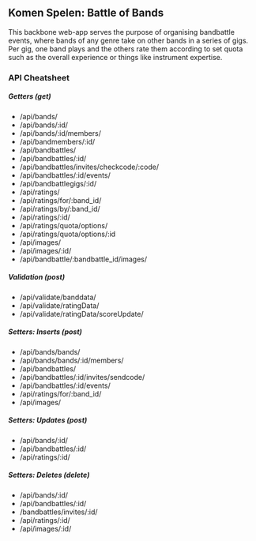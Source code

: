 ## Komen Spelen: Battle of Bands

This backbone web-app serves the purpose of organising bandbattle events, where bands of any genre take on other bands in a series of gigs. Per gig, one band plays and the others rate them according to set quota such as the overall experience or things like instrument expertise.

### API Cheatsheet

##### Getters (get)
- /api/bands/
- /api/bands/:id/
- /api/bands/:id/members/
- /api/bandmembers/:id/
- /api/bandbattles/
- /api/bandbattles/:id/
- /api/bandbattles/invites/checkcode/:code/
- /api/bandbattles/:id/events/
- /api/bandbattlegigs/:id/
- /api/ratings/
- /api/ratings/for/:band_id/
- /api/ratings/by/:band_id/
- /api/ratings/:id/
- /api/ratings/quota/options/
- /api/ratings/quota/options/:id
- /api/images/
- /api/images/:id/
- /api/bandbattle/:bandbattle_id/images/

##### Validation (post)
- /api/validate/banddata/
- /api/validate/ratingData/
- /api/validate/ratingData/scoreUpdate/

##### Setters: Inserts (post)
- /api/bands/bands/
- /api/bands/bands/:id/members/
- /api/bandbattles/
- /api/bandbattles/:id/invites/sendcode/
- /api/bandbattles/:id/events/
- /api/ratings/for/:band_id/
- /api/images/

##### Setters: Updates (post)
- /api/bands/:id/
- /api/bandbattles/:id/
- /api/ratings/:id/

##### Setters: Deletes (delete)
- /api/bands/:id/
- /api/bandbattles/:id/
- /bandbattles/invites/:id/
- /api/ratings/:id/
- /api/images/:id/

